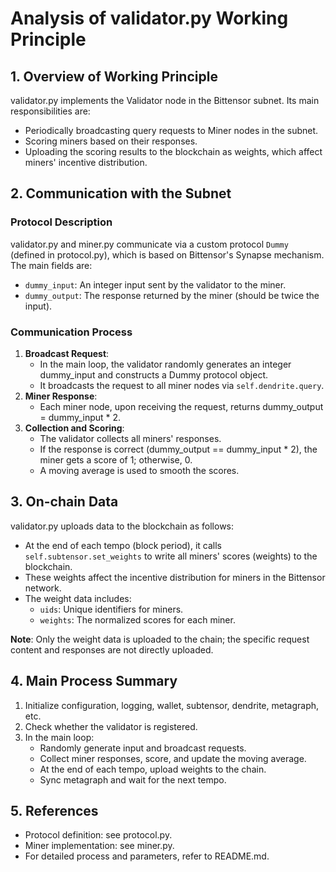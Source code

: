 # Analysis of validator.py Working Principle

## 1. Overview of Working Principle

validator.py implements the Validator node in the Bittensor subnet. Its main responsibilities are:
- Periodically broadcasting query requests to Miner nodes in the subnet.
- Scoring miners based on their responses.
- Uploading the scoring results to the blockchain as weights, which affect miners' incentive distribution.

## 2. Communication with the Subnet

### Protocol Description
validator.py and miner.py communicate via a custom protocol `Dummy` (defined in protocol.py), which is based on Bittensor's Synapse mechanism. The main fields are:
- `dummy_input`: An integer input sent by the validator to the miner.
- `dummy_output`: The response returned by the miner (should be twice the input).

### Communication Process
1. **Broadcast Request**:
   - In the main loop, the validator randomly generates an integer dummy_input and constructs a Dummy protocol object.
   - It broadcasts the request to all miner nodes via `self.dendrite.query`.
2. **Miner Response**:
   - Each miner node, upon receiving the request, returns dummy_output = dummy_input * 2.
3. **Collection and Scoring**:
   - The validator collects all miners' responses.
   - If the response is correct (dummy_output == dummy_input * 2), the miner gets a score of 1; otherwise, 0.
   - A moving average is used to smooth the scores.

## 3. On-chain Data

validator.py uploads data to the blockchain as follows:
- At the end of each tempo (block period), it calls `self.subtensor.set_weights` to write all miners' scores (weights) to the blockchain.
- These weights affect the incentive distribution for miners in the Bittensor network.
- The weight data includes:
  - `uids`: Unique identifiers for miners.
  - `weights`: The normalized scores for each miner.

**Note**: Only the weight data is uploaded to the chain; the specific request content and responses are not directly uploaded.

## 4. Main Process Summary
1. Initialize configuration, logging, wallet, subtensor, dendrite, metagraph, etc.
2. Check whether the validator is registered.
3. In the main loop:
   - Randomly generate input and broadcast requests.
   - Collect miner responses, score, and update the moving average.
   - At the end of each tempo, upload weights to the chain.
   - Sync metagraph and wait for the next tempo.

## 5. References
- Protocol definition: see protocol.py.
- Miner implementation: see miner.py.
- For detailed process and parameters, refer to README.md.
